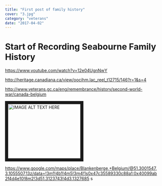 ```yaml
---
title: "First post of family history"
cover: "3.jpg"
category: "veterans"
date: "2017-04-02"
---
```


# Start of Recording Seabourne Family History

https://www.youtube.com/watch?v=12e04UgnNwY


http://heritage.canadiana.ca/view/oocihm.lac_reel_t12715/146?r=1&s=4

http://www.veterans.gc.ca/eng/remembrance/history/second-world-war/canada-belgium

<a href="http://www.youtube.com/watch?feature=player_embedded&v=12e04UgnNwY
" target="_blank"><img src="http://img.youtube.com/vi/12e04UgnNwY/0.jpg"
alt="IMAGE ALT TEXT HERE" width="240" height="180" border="10" /></a>

https://www.google.com/maps/place/Blankenberge,+Belgium/@51.3001547,3.1055507,13z/data=!3m1!4b1!4m5!3m4!1s0x47c35589330c88a1:0x40099ab2f4d4e10!8m2!3d51.3123743!4d3.1327685
s